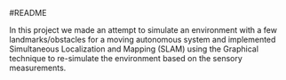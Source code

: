 #README

In this project we made an attempt to simulate an environment with a few landmarks/obstacles for a moving autonomous system and
implemented Simultaneous Localization and Mapping (SLAM) using the Graphical technique to re-simulate the environment based on 
the sensory measurements.
